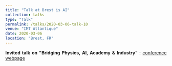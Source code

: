 ```yaml
---
title: "Talk at Brest is AI"
collection: talks
type: "Talk"
permalink: /talks/2020-03-06-talk-10
venue: "IMT Atlantique"
date: 2020-03-06
location: "Brest, FR"
---
```


<div style="text-align: justify"> 
<strong> Invited talk on "Bridging Physics, AI, Academy & Industry" 
</strong>: <a href="https://brest-is-ai.com/">conference webpage</a> 
</div>
